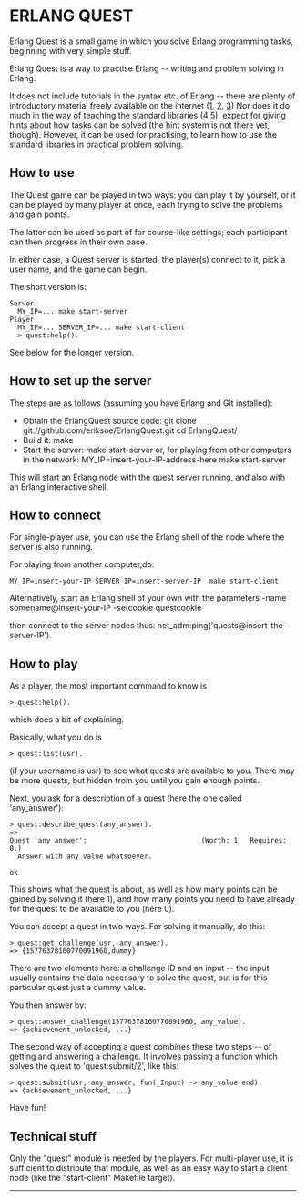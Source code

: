 ERLANG QUEST
============

Erlang Quest is a small game in which you solve Erlang programming
tasks, beginning with very simple stuff.

Erlang Quest is a way to practise Erlang -- writing and problem
solving in Erlang.

It does not include tutorials in the syntax etc. of Erlang -- there
are plenty of introductory material freely available on the internet
([1][], [2][], [3][]) Nor does it do much in the way of teaching the
standard libraries ([4][] [5][]), expect for giving hints about how
tasks can be solved (the hint system is not there yet, though).
However, it can be used for practising, to learn how to use the
standard libraries in practical problem solving.

How to use
----------

The Quest game can be played in two ways: you can play it by yourself,
or it can be played by many player at once, each trying to solve the
problems and gain points.

The latter can be used as part of for course-like settings; each
participant can then progress in their own pace.

In either case, a Quest server is started, the player(s) connect to
it, pick a user name, and the game can begin.

The short version is:

    Server:
      MY_IP=... make start-server
    Player:
      MY_IP=... SERVER_IP=... make start-client
      > quest:help().

See below for the longer version.


How to set up the server
------------------------

The steps are as follows (assuming you have Erlang and Git installed):

- Obtain the ErlangQuest source code:
    git clone git://github.com/eriksoe/ErlangQuest.git
    cd ErlangQuest/
- Build it:
    make
- Start the server:
    make start-server
  or, for playing from other computers in the network:
    MY_IP=insert-your-IP-address-here  make start-server

This will start an Erlang node with the quest server running, and also
with an Erlang interactive shell.


How to connect
--------------

For single-player use, you can use the Erlang shell of the node where
the server is also running.

For playing from another computer,do:

    MY_IP=insert-your-IP SERVER_IP=insert-server-IP  make start-client

Alternatively, start an Erlang shell of your own with the parameters
     -name somename@insert-your-IP -setcookie questcookie

then connect to the server nodes thus:
    net_adm:ping('quests@insert-the-server-IP').

How to play
-----------

As a player, the most important command to know is

    > quest:help().

which does a bit of explaining.

Basically, what you do is

    > quest:list(usr).

(if your username is usr) to see what quests are available to you.
There may be more quests, but hidden from you until you gain enough
points.

Next, you ask for a description of a quest (here the one called
'any_answer'):

    > quest:describe_quest(any_answer).
    =>
    Quest 'any_answer':                            (Worth: 1.  Requires: 0.)
      Answer with any value whatsoever.

    ok

This shows what the quest is about, as well as how many points can be
gained by solving it (here 1), and how many points you need to have
already for the quest to be available to you (here 0).

You can accept a quest in two ways.  For solving it manually, do this:

    > quest:get_challenge(usr, any_answer).
    => {15776378160770091960,dummy}

There are two elements here: a challenge ID and an input -- the input
usually contains the data necessary to solve the quest, but is for
this particular quest just a dummy value.

You then answer by:

    > quest:answer_challenge(15776378160770091960, any_value).
    => {achievement_unlocked, ...}

The second way of accepting a quest combines these two steps -- of
getting and answering a challenge.  It involves passing a function
which solves the quest to 'quest:submit/2', like this:

    > quest:submit(usr, any_answer, fun(_Input) -> any_value end).
    => {achievement_unlocked, ...}

Have fun!


Technical stuff
---------------

Only the "quest" module is needed by the players.  For multi-player
use, it is sufficient to distribute that module, as well as an easy
way to start a client node (like the "start-client" Makefile target).

----------
[1]: http://www.erlang.org/doc/getting_started/users_guide.html
[2]: http://learnyousomeerlang.com/
[3]: http://www.erlang.org/course/course.html

[4]: http://erldocs.com/
[5]: http://www.erlang.org/erldoc

